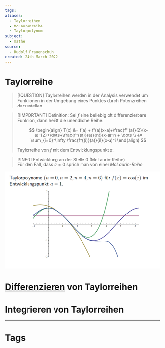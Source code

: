 ```yaml
---
tags: 
aliases:
  - Taylorreihen
  - McLaurenreihe
  - Taylorpolynom
subject:
  - mathe
source:
  - Rudolf Frauenschuh
created: 24th March 2022
---
```


# Taylorreihe

> [!QUESTION] Taylorreihen werden in der Analysis verwendet um Funktionen in der Umgebung eines Punktes durch Potenzreihen darzustellen.

> [!IMPORTANT] Definition: Sei $f$ eine beliebig oft differenzierbare Funktion, dann heißt die unendliche Reihe:
>
> $$
> \begin{align}
> T(x) &= f(a) + f'(a)(x-a)+\frac{f''(a)}{2}(x-a)^{2}+\dots+\frac{f^{(n)}(a)}{n!}(x-a)^n + \dots \\
> &= \sum_{i=0}^\infty \frac{f^{(i)}(a)}{i!}(x-a)^i
> \end{align}
> $$
>
> Taylorreihe von $f$ mit dem Entwicklungspunkt $a$.

> [!INFO] Entwicklung an der Stelle 0 (McLaurin-Reihe)  
> Für den Fall, dass $a=0$ sprich man von einer *McLaurin-Reihe*

![](assets/Pasted%20image%2020231106142554.png)



# [Differenzieren](../mathe%20(3)/Differenzialrechnung.md) von Taylorreihen

# Integrieren von Taylorreihen

---

# Tags
